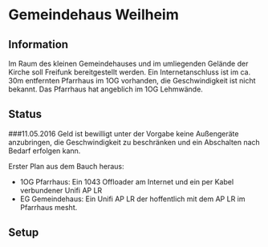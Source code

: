 # Gemeindehaus Weilheim

## Information
Im Raum des kleinen Gemeindehauses und im umliegenden Gelände der Kirche soll Freifunk bereitgestellt werden. Ein Internetanschluss ist im ca. 30m entfernten Pfarrhaus im 1OG vorhanden, die Geschwindigkeit ist nicht bekannt. Das Pfarrhaus hat angeblich im 1OG Lehmwände.

## Status
###11.05.2016
Geld ist bewilligt unter der Vorgabe keine Außengeräte anzubringen, die Geschwindigkeit zu beschränken und ein Abschalten nach Bedarf erfolgen kann.

Erster Plan aus dem Bauch heraus:

* 1OG Pfarrhaus: Ein 1043 Offloader am Internet und ein per Kabel verbundener Unifi AP LR
* EG Gemeindehaus: Ein Unifi AP LR der hoffentlich mit dem AP LR im Pfarrhaus mesht.

## Setup

